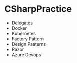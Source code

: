 # CSharpPractice

- Delegates
- Docker
- Kubernetes
- Factory Pattern
- Design Paaterns
- Razor
- Azure Devops
